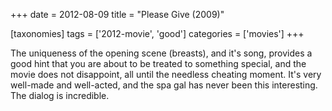 +++
date = 2012-08-09
title = "Please Give (2009)"

[taxonomies]
tags = ['2012-movie', 'good']
categories = ['movies']
+++

The uniqueness of the opening scene (breasts), and it\'s song, provides
a good hint that you are about to be treated to something special, and
the movie does not disappoint, all until the needless cheating moment.
It\'s very well-made and well-acted, and the spa gal has never been this
interesting. The dialog is incredible.
